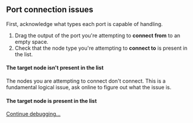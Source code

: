 ## Port connection issues
First, acknowledge what types each port is capable of handling.  
1. Drag the output of the port you're attempting to **connect from** to an empty space.  
2. Check that the node type you're attempting to **connect to** is present in the list.  

#### The target node isn't present in the list
The nodes you are attempting to connect don't connect. This is a fundamental logical issue, ask online to figure out what the issue is.
#### The target node is present in the list
[Continue debugging...](Vert%20Frag.md)